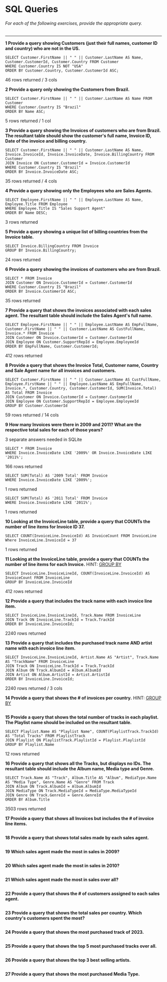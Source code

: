 # SQL Queries  

###### For each of the following exercises, provide the appropriate query.
***
**1 Provide a query showing Customers (just their full names, customer ID and country) who are not in the US.**  
```
SELECT Customer.FirstName || " " || Customer.LastName AS Name, Customer.CustomerId, Customer.Country FROM Customer
WHERE Customer.Country IS NOT "USA"
ORDER BY Customer.Country, Customer.CustomerId ASC;
```
46 rows returned / 3 cols

**2 Provide a query only showing the Customers from Brazil.**            <!-- Tested with Customer.Country first  -->
```
SELECT Customer.FirstName || " " || Customer.LastName AS Name FROM Customer
WHERE Customer.Country IS "Brazil"
ORDER BY Name ASC;
```
5 rows returned / 1 col

**3 Provide a query showing the Invoices of customers who are from Brazil. The resultant table should show the customer's full name, Invoice ID, Date of the invoice and billing country.**  
``` 
SELECT Customer.FirstName || " " || Customer.LastName AS Name, Invoice.InvoiceId, Invoice.InvoiceDate, Invoice.BillingCountry FROM Customer
JOIN Invoice ON Customer.CustomerId = Invoice.CustomerId
WHERE Customer.Country IS "Brazil"
ORDER BY Invoice.InvoiceDate ASC;
```
35 rows returned / 4 cols

**4 Provide a query showing only the Employees who are Sales Agents.**  
```
SELECT Employee.FirstName || " " || Employee.LastName AS Name, Employee.Title FROM Employee
WHERE Employee.Title IS "Sales Support Agent"
ORDER BY Name DESC;
```
3 rows returned

**5 Provide a query showing a unique list of billing countries from the Invoice table.**  
```
SELECT Invoice.BillingCountry FROM Invoice
GROUP BY Invoice.BillingCountry;
```
24 rows returned

**6 Provide a query showing the invoices of customers who are from Brazil.**      <!-- Wasn't sure if supposed to include ALL data (which his returns)  => "SELECT Invoice.* FROM Invoice" to only get back the Invoice data-->
```
SELECT * FROM Invoice           
JOIN Customer ON Invoice.CustomerId = Customer.CustomerId
WHERE Customer.Country IS "Brazil"
ORDER BY Invoice.CustomerId ASC;
```
35 rows returned

**7 Provide a query that shows the invoices associated with each sales agent. The resultant table should include the Sales Agent's full name.**  
```
SELECT Employee.FirstName || " " || Employee.LastName AS EmpFullName, Customer.FirstName || " " || Customer.LastName AS CustFullName, Invoice.* FROM Invoice
JOIN Customer ON Invoice.CustomerId = Customer.CustomerId
JOIN Employee ON Customer.SupportRepId = Employee.EmployeeId
ORDER BY EmpFullName, Customer.CustomerId;
```
412 rows returned

**8 Provide a query that shows the Invoice Total, Customer name, Country and Sale Agent name for all invoices and customers.**  
<!-- CUSTOMER FULL NAME + SALES AGENT FULL NAME + COUNTRY + SUM(INVOICE TOTAL) -->
```
SELECT Customer.FirstName || " " || Customer.LastName AS CustFullName, Employee.FirstName || " " || Employee.LastName AS EmpFullName, Invoice.*, Customer.Country, Customer.CustomerId, SUM(Invoice.Total) AS Total FROM Invoice
JOIN Customer ON Invoice.CustomerId = Customer.CustomerId
JOIN Employee ON Customer.SupportRepId = Employee.EmployeeId
GROUP BY Customer.CustomerId
```
59 rows returned / 14 cols

**9 How many Invoices were there in 2009 and 2011? What are the respective total sales for each of those years?**  
<!-- INVOICES > 2009 / SALES TOTAL 2009 / 2011 / SALES TOTAL 2011  --> 3 separate answers needed in SQLite
```
SELECT * FROM Invoice
WHERE Invoice.InvoiceDate LIKE '2009%' OR Invoice.InvoiceDate LIKE '2011%';
```
166 rows returned 
```
SELECT SUM(Total) AS '2009 Total' FROM Invoice 
WHERE Invoice.InvoiceDate LIKE '2009%';
```
1 rows returned
```
SELECT SUM(Total) AS '2011 Total' FROM Invoice 
WHERE Invoice.InvoiceDate LIKE '2011%';
```
1 rows returned

**10 Looking at the InvoiceLine table, provide a query that COUNTs the number of line items for Invoice ID 37.**
```
SELECT COUNT(InvoiceLine.InvoiceId) AS InvoiceCount FROM InvoiceLine Where InvoiceLine.InvoiceId = 37
```
1 rows returned

**11 Looking at the InvoiceLine table, provide a query that COUNTs the number of line items for each Invoice.** HINT: [GROUP BY](http://www.sqlite.org/lang_select.html#resultset)  
``` 
SELECT InvoiceLine.InvoiceLineId, COUNT(InvoiceLine.InvoiceId) AS InvoiceCount FROM InvoiceLine
GROUP BY InvoiceLine.InvoiceId
```
412 rows returned

**12 Provide a query that includes the track name with each invoice line item.**  
```
SELECT InvoiceLine.InvoiceLineId, Track.Name FROM InvoiceLine
JOIN Track ON InvoiceLine.TrackId = Track.TrackId
ORDER BY InvoiceLine.InvoiceId;
```
2240 rows returned

**13 Provide a query that includes the purchased track name AND artist name with each invoice line item.**  
```
SELECT InvoiceLine.InvoiceLineId, Artist.Name AS "Artist", Track.Name AS "TrackName" FROM InvoiceLine
JOIN Track ON InvoiceLine.TrackId = Track.TrackId
JOIN Album ON Track.AlbumId = Album.AlbumId
JOIN Artist ON Album.ArtistId = Artist.ArtistId
ORDER BY InvoiceLine.InvoiceId;
```
2240 rows returned / 3 cols

**14 Provide a query that shows the # of invoices per country.** HINT: [GROUP BY](http://www.sqlite.org/lang_select.html#resultset)  
```

```

**15 Provide a query that shows the total number of tracks in each playlist. The Playlist name should be included on the resultant table.**  
```
SELECT Playlist.Name AS "Playlist Name", COUNT(PlaylistTrack.TrackId) AS "Total Tracks" FROM PlaylistTrack
JOIN Playlist ON PlaylistTrack.PlaylistId = Playlist.PlaylistId
GROUP BY Playlist.Name
```
12 rows returned

**16 Provide a query that shows all the Tracks, but displays no IDs. The resultant table should include the Album name, Media type and Genre.**  
```
SELECT Track.Name AS "Track", Album.Title AS "Album", MediaType.Name AS "Media Type", Genre.Name AS "Genre" FROM Track
JOIN Album ON Track.AlbumId = Album.AlbumId
JOIN MediaType ON Track.MediaTypeId = MediaType.MediaTypeId
JOIN Genre ON Track.GenreId = Genre.GenreId
ORDER BY Album.Title
```
3503 rows returned

**17 Provide a query that shows all Invoices but includes the # of invoice line items.**  
```

```

**18 Provide a query that shows total sales made by each sales agent.**  
```

```

**19 Which sales agent made the most in sales in 2009?**  
```

```

**20 Which sales agent made the most in sales in 2010?**  
```

```

**21 Which sales agent made the most in sales over all?**  
```

```

**22 Provide a query that shows the # of customers assigned to each sales agent.**  
```

```

**23 Provide a query that shows the total sales per country. Which country's customers spent the most?**  
```

```

**24 Provide a query that shows the most purchased track of 2023.**  
```

```

**25 Provide a query that shows the top 5 most purchased tracks over all.**  
```

```

**26 Provide a query that shows the top 3 best selling artists.**  
```

```

**27 Provide a query that shows the most purchased Media Type.**  
```

```
